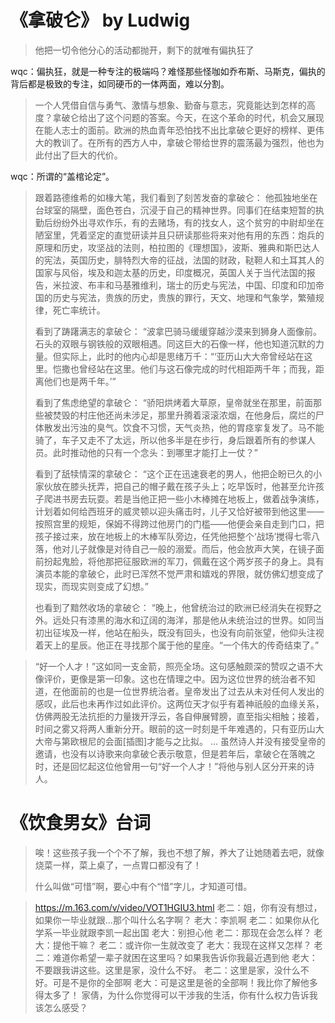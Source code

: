 
# 《拿破仑》 by Ludwig

> 他把一切令他分心的活动都抛开，剩下的就唯有偏执狂了

wqc：偏执狂，就是一种专注的极端吗？难怪那些怪咖如乔布斯、马斯克，偏执的背后都是极致的专注，如同硬币的一体两面，难以分割。

> 一个人凭借自信与勇气、激情与想象、勤奋与意志，究竟能达到怎样的高度？拿破仑给出了这个问题的答案。今天，在这个革命的时代，机会又展现在能人志士的面前。欧洲的热血青年恐怕找不出比拿破仑更好的榜样、更伟大的教训了。在所有的西方人中，拿破仑带给世界的震荡最为强烈，他也为此付出了巨大的代价。

wqc：所谓的“盖棺论定”。

> 跟着路德维希的如椽大笔，我们看到了刻苦发奋的拿破仑：
> 	他孤独地坐在台球室的隔壁，面色苍白，沉浸于自己的精神世界。同事们在结束短暂的执勤后纷纷外出寻欢作乐，有的去赌场，有的找女人，这个贫穷的中尉却坐在陋室里，凭着坚定的直觉研读并且只研读那些将来对他有用的东西：炮兵的原理和历史，攻坚战的法则，柏拉图的《理想国》，波斯、雅典和斯巴达人的宪法，英国历史，腓特烈大帝的征战，法国的财政，鞑靼人和土耳其人的国家与风俗，埃及和迦太基的历史，印度概况，英国人关于当代法国的报告，米拉波、布丰和马基雅维利，瑞士的历史与宪法，中国、印度和印加帝国的历史与宪法，贵族的历史，贵族的罪行，天文、地理和气象学，繁殖规律，死亡率统计。
> 	
> 看到了踌躇满志的拿破仑：
> 	“波拿巴骑马缓缓穿越沙漠来到狮身人面像前。石头的双眼与钢铁般的双眼相遇。同这巨大的石像一样，他也知道沉默的力量。但实际上，此时的他内心却是思绪万千：“‘亚历山大大帝曾经站在这里。恺撒也曾经站在这里。他们与这石像完成的时代相距两千年；而我，距离他们也是两千年。’”
> 	
> 看到了焦虑绝望的拿破仑：
> 	“骄阳烘烤着大草原，皇帝就坐在那里，前面那些被焚毁的村庄他还尚未涉足，那里升腾着滚滚浓烟，在他身后，腐烂的尸体散发出污浊的臭气。饮食不习惯，天气炎热，他的胃痉挛复发了。马不能骑了，车子又走不了太远，所以他多半是在步行，身后跟着所有的参谋人员。此时推动他的只有一个念头：到哪里才能打上一仗？”
> 	
> 看到了舐犊情深的拿破仑：
> 	“这个正在迅速衰老的男人，他把企盼已久的小家伙放在膝头抚弄，把自己的帽子戴在孩子头上；吃早饭时，他甚至允许孩子爬进书房去玩耍。若是当他正把一些小木棒摊在地板上，做着战争演练，计划着如何给西班牙的威灵顿以迎头痛击时，儿子又恰好被带到他这里——按照宫里的规矩，保姆不得跨过他房门的门槛——他便会亲自走到门口，把孩子接过来，放在地板上的木棒军队旁边，任凭他把整个‘战场’搅得七零八落，他对儿子就像是对待自己一般的溺爱。而后，他会放声大笑，在镜子面前扮起鬼脸，将他那把征服欧洲的军刀，佩戴在这个两岁孩子的身上。具有演员本能的拿破仑，此时已浑然不觉严肃和嬉戏的界限，就仿佛幻想变成了现实，而现实则变成了幻想。”
> 	
> 也看到了黯然收场的拿破仑：
> 	“晚上，他曾统治过的欧洲已经消失在视野之外。远处只有漆黑的海水和辽阔的海洋，那是他从未统治过的世界。如同当初出征埃及一样，他站在船头，既没有回头，也没有向前张望，他仰头注视着天上的星辰。他正在寻找那个属于他的星座。“一个伟大的传奇结束了。”


> “好一个人才！”这如同一支金箭，照亮全场。这句感触颇深的赞叹之语不大像评价，更像是第一印象。这也在情理之中。因为这位世界的统治者不知道，在他面前的也是一位世界统治者。皇帝发出了过去从未对任何人发出的感叹，此后也未再作过如此评价。这两位天才似乎有着神祇般的血缘关系，仿佛两股无法抗拒的力量拨开浮云，各自伸展臂膀，直至指尖相触；接着，时间之雾又将两人重新分开。眼前的这一时刻是千年难遇的，只有亚历山大大帝与第欧根尼的会面[插图]才能与之比拟。
> ...
> 虽然诗人并没有接受皇帝的邀请，也没有以诗歌来向拿破仑表示敬意，但是若年后，拿破仑在落魄之时，还是回忆起这位他曾用一句“好一个人才！”将他与别人区分开来的诗人。

# 《饮食男女》台词

> 唉！这些孩子我一个个不了解，我也不想了解，养大了让她随着去吧，就像烧菜一样，菜上桌了，一点胃口都没有了！
> 
> 什么叫做“可惜”啊，要心中有个“惜”字儿，才知道可惜。

> https://m.163.com/v/video/VOT1HGIU3.html
> 老二：姐，你有没有想过，如果你一毕业就跟...那个叫什么名字啊？
> 老大：李凯啊
> 老二：如果你从化学系一毕业就跟李凯一起出国
> 老大：别担心他
> 老二：那现在会怎么样？
> 老大：提他干嘛？
> 老二：或许你一生就改变了
> 老大：我现在这样又怎样？
> 老二：难道你希望一辈子就困在这里吗？如果我告诉你我最近遇到他
> 老大：不要跟我讲这些。这里是家，没什么不好。
> 老二：这里是家，没什么不好。可是不是你的全部啊
> 老大：可是这里是爸的全部啊！我比你了解他多得太多了！
> 		家倩，为什么你觉得可以干涉我的生活，你有什么权力告诉我该怎么感受？
> 



